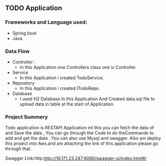 
## TODO Application
### Frameworks and Language used:
* Spring boot
* Java

### Data Flow
* Controller : 
  * In this Application one Controllers class one is Controller. 
* Service
  * In this Application i created TodoService.
* Repository
  * In this Application i created ITodoRepo.
* Database
  * I used H2 Database In this Application And Created data.sql file to upload data in table at the start of Application.

### Project Summery

Todo application is RESTAPI Application int this you can fetch the data of  and Save the data , You can go through the Code to do theCommands to add and get the data . You can also use Mysql and swagger. Also am deploy this project into Aws.and am attaching the link of this application please go through that.

Swagger Link:http:http://16.171.23.247:8080/swagger-ui/index.html#/
